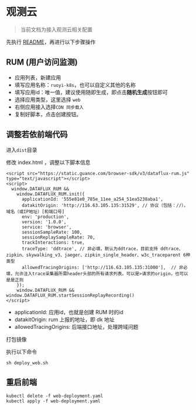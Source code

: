 # 观测云

> 当前文档为接入观测云相关配置

先执行 [README](readme.md)，再进行以下步骤操作


## RUM (用户访问监测)

- 应用列表，新建应用
- 填写应用名称：`ruoyi-k8s`，也可以自定义其他的名称
- 填写应用id：唯一值，建议使用随即生成，即点击**随机生成**按钮即可
- 选择应用类型，这里选择 `web`
- 右侧应用接入选择`CDN 同步载入`
- 复制好脚本，点击创建按钮。


## 调整若依前端代码

进入`dist`目录

修改 index.html ，调整以下脚本信息

```script
<script src="https://static.guance.com/browser-sdk/v3/dataflux-rum.js" type="text/javascript"></script>
<script>
  window.DATAFLUX_RUM &&
    window.DATAFLUX_RUM.init({
      applicationId: '555e81e0_785e_11ee_a254_51ea5238aba1',
      datakitOrigin: 'http://116.63.105.135:31529', // 协议（包括：//），域名（或IP地址）[和端口号]
      env: 'production',
      version: '1.0.0',
      service: 'browser',
      sessionSampleRate: 100,
      sessionReplaySampleRate: 70,
      trackInteractions: true,
      traceType: 'ddtrace', // 非必填，默认为ddtrace，目前支持 ddtrace、zipkin、skywalking_v3、jaeger、zipkin_single_header、w3c_traceparent 6种类型
      allowedTracingOrigins: ['http://116.63.105.135:31000'],  // 非必填，允许注入trace采集器所需header头部的所有请求列表。可以是>请求的origin，也可以是是正则
    });
    window.DATAFLUX_RUM && window.DATAFLUX_RUM.startSessionReplayRecording()
</script>

```


- applicationId: 应用id，也就是创建 RUM 时的id
- datakitOrigin: rum 上报的地址，即 dk 地址
- allowedTracingOrigins: 后端接口地址，处理跨域问题

打包镜像

执行以下命令

```shell
sh deploy_web.sh
```

## 重启前端

```shell
kubectl delete -f web-deployment.yaml
kubectl apply -f web-deployment.yaml
```


